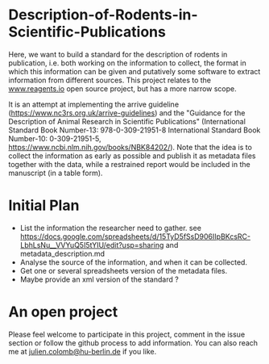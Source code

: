 # Description-of-Rodents-in-Scientific-Publications
Here, we want to build a standard for the description of rodents in publication, i.e. both working on the information to collect, the format in which this information can be given and putatively some software to extract information from different sources. This project relates to the www.reagents.io open source project, but has a more narrow scope.


It is an attempt at implementing the arrive guideline (https://www.nc3rs.org.uk/arrive-guidelines) and the "Guidance for the Description of Animal Research in Scientific Publications" (International Standard Book Number-13: 978-0-309-21951-8 International Standard Book Number-10: 0-309-21951-5, https://www.ncbi.nlm.nih.gov/books/NBK84202/). Note that the idea is to collect the information as early as possible and publish it as metadata files together with the data, while a restrained report would be included in the manuscript (in a table form).

# Initial Plan

- List the information the researcher need to gather. see https://docs.google.com/spreadsheets/d/15TyD5fSsD906IIpBKcsRC-LbhLsNu__VVYuQ5I5tYIU/edit?usp=sharing and metadata_description.md
- Analyse the source of the information, and when it can be collected.
- Get one or several spreadsheets version of the metadata files.
- Maybe provide an xml version of the standard ?

# An open project

Please feel welcome to participate in this project, comment in the issue section or follow the github process to add information. You can also reach me at julien.colomb@hu-berlin.de if you like.
